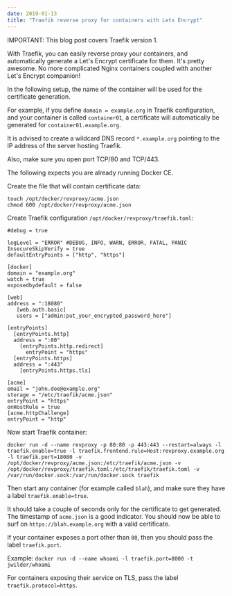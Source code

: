 ```yaml
---
date: 2019-01-13
title: "Traefik reverse proxy for containers with Lets Encrypt"
---
```


IMPORTANT: This blog post covers Traefik version 1.

With Traefik, you can easily reverse proxy your containers, and automatically generate a Let's Encrypt certificate for them. It's pretty awesome. No more complicated Nginx containers coupled with another Let's Encrypt companion!

In the following setup, the name of the container will be used for the certificate generation.

For example, if you define `domain = example.org` in Traefik configuration, and your container is called `container01`, a certificate will automatically be generated for `container01.example.org`.

It is advised to create a wildcard DNS record `*.example.org` pointing to the IP address of the server hosting Traefik.

Also, make sure you open port TCP/80 and TCP/443.

The following expects you are already running Docker CE.

Create the file that will contain certificate data:

```
touch /opt/docker/revproxy/acme.json
chmod 600 /opt/docker/revproxy/acme.json
```
Create Traefik configuration `/opt/docker/revproxy/traefik.toml`:

```
#debug = true

logLevel = "ERROR" #DEBUG, INFO, WARN, ERROR, FATAL, PANIC
InsecureSkipVerify = true 
defaultEntryPoints = ["http", "https"]

[docker]
domain = "example.org"
watch = true
exposedbydefault = false

[web]
address = ":18080"
   [web.auth.basic]
   users = ["admin:put_your_encrypted_password_here"]

[entryPoints]
  [entryPoints.http]
  address = ":80"
    [entryPoints.http.redirect]
      entryPoint = "https"
  [entryPoints.https]
  address = ":443"
    [entryPoints.https.tls]

[acme]
email = "john.doe@example.org"
storage = "/etc/traefik/acme.json"
entryPoint = "https"
onHostRule = true
[acme.httpChallenge]
entryPoint = "http"
```

Now start Traefik container:

```
docker run -d --name revproxy -p 80:80 -p 443:443 --restart=always -l traefik.enable=true -l traefik.frontend.rule=Host:revproxy.example.org -l traefik.port=18080 -v /opt/docker/revproxy/acme.json:/etc/traefik/acme.json -v /opt/docker/revproxy/traefik.toml:/etc/traefik/traefik.toml -v /var/run/docker.sock:/var/run/docker.sock traefik
```

Then start any container (for example called `blah`), and make sure they have a label `traefik.enable=true`.

It should take a couple of seconds only for the certificate to get generated. The timestamp of `acme.json` is a good indicator. You should now be able to surf on `https://blah.example.org` with a valid certificate.

If your container exposes a port other than `80`, then you should pass the label `traefik.port`.

Example: `docker run -d --name whoami -l traefik.port=8000 -t jwilder/whoami`

For containers exposing their service on TLS, pass the label `traefik.protocol=https`.